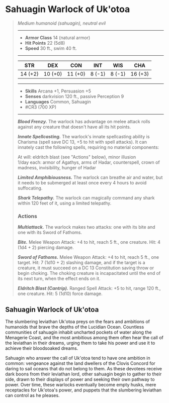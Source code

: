 # Sahuagin Warlock of Uk'otoa
>*Medium humanoid (sahuagin), neutral evil*
>___
>- **Armor Class** 14 (natural armor)
>- **Hit Points** 22 (5d8)
>- **Speed** 30 ft., swim 40 ft.
>___
>|STR|DEX|CON|INT|WIS|CHA|
>|:---:|:---:|:---:|:---:|:---:|:---:|
>|14 (+2)|10 (+0)|11 (+0)|8 (-1)|8 (-1)|16 (+3)|
>___
>- **Skills** Arcana +1, Persuasion +5
>- **Senses** darkvision 120 ft., passive Perception 9
>- **Languages** Common, Sahuagin
>- #CR3 (700 XP)
>___
>***Blood Frenzy.*** The warlock has advantage on melee attack rolls against any creature that doesn't have all its hit points.  
>
>***Innate Spellcasting.*** The warlock's innate spellcasting ability is Charisma (spell save DC 13, +5 to hit with spell attacks). It can innately cast the following spells, requiring no material components:  
>
>At will: eldritch blast (see "Actions" below), minor illusion  
>1/day each: armor of Agathys, arms of Hadar, counterspell, crown of madness, invisibility, hunger of Hadar  
>
>
>***Limited Amphibiousness.*** The warlock can breathe air and water, but it needs to be submerged at least once every 4 hours to avoid suffocating.  
>
>***Shark Telepathy.*** The warlock can magically command any shark within 120 feet of it, using a limited telepathy.  
>
>### Actions
>***Multiattack.*** The warlock makes two attacks: one with its bite and one with its Sword of Fathoms.  
>
>***Bite.*** Melee Weapon Attack: +4 to hit, reach 5 ft., one creature. Hit: 4 (1d4 + 2) piercing damage.  
>
>***Sword of Fathoms.*** Melee Weapon Attack: +4 to hit, reach 5 ft., one target. Hit: 7 (1d10 + 2) slashing damage, and if the target is a creature, it must succeed on a DC 13 Constitution saving throw or begin choking. The choking creature is incapacitated until the end of its next turn, when the effect ends on it.  
>
>***Eldritch Blast (Cantrip).*** Ranged Spell Attack: +5 to hit, range 120 ft., one creature. Hit: 5 (1d10) force damage.

## Sahuagin Warlock of Uk'otoa

The slumbering leviathan Uk'otoa preys on the fears and ambitions of humanoids that brave the depths of the Lucidian Ocean. Countless communities of sahuagin inhabit uncharted pockets of water along the Menagerie Coast, and the most ambitious among them often hear the call of the leviathan in their dreams, urging them to take his power and use it to achieve their bloodsoaked dreams.

Sahuagin who answer the call of Uk'otoa tend to have one ambition in common: vengeance against the land dwellers of the Clovis Concord for daring to sail oceans that do not belong to them. As these devotees receive dark boons from their leviathan lord, other sahuagin begin to gather to their side, drawn to their displays of power and seeking their own pathway to power. Over time, these warlocks eventually become empty husks, mere receptacles for Uk'otoa's power, and puppets that the slumbering leviathan can control as he pleases.